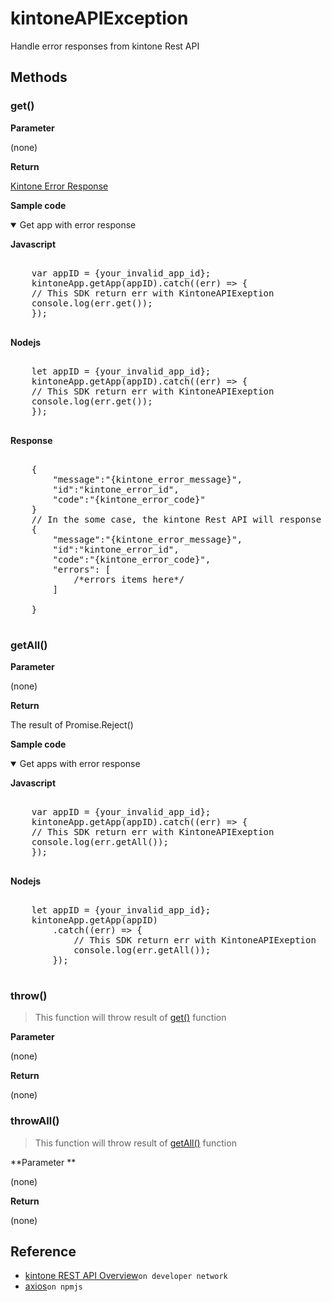 # kintoneAPIException

Handle error responses from kintone Rest API

## Methods

### get()

**Parameter**

(none)

**Return**

[Kintone Error Response](https://developer.kintone.io/hc/en-us/articles/212495188#responses)

**Sample code**

<details class="tab-container" open>
<Summary>Get app with error response</Summary>

<strong>Javascript</strong>

<pre class="inline-code">

    var appID = {your_invalid_app_id};
    kintoneApp.getApp(appID).catch((err) => {
    // This SDK return err with KintoneAPIExeption
    console.log(err.get());
    });

</pre>

<strong>Nodejs</strong>

<pre class="inline-code">

    let appID = {your_invalid_app_id};
    kintoneApp.getApp(appID).catch((err) => {
    // This SDK return err with KintoneAPIExeption
    console.log(err.get());
    });
    
</pre>

<strong>Response</strong>

<pre class="inline-code">

    {
        "message":"{kintone_error_message}",
        "id":"kintone_error_id",
        "code":"{kintone_error_code}"
    }
    // In the some case, the kintone Rest API will response with detail errors
    {
        "message":"{kintone_error_message}",
        "id":"kintone_error_id",
        "code":"{kintone_error_code}",
        "errors": [
            /*errors items here*/
        ]

    }

</pre>

</details>

### getAll()

**Parameter**

(none)

**Return**

The result of Promise.Reject()

**Sample code**

<details class="tab-container" open>
<Summary>Get apps with error response</Summary>

<strong>Javascript</strong>

<pre class="inline-code">

    var appID = {your_invalid_app_id};
    kintoneApp.getApp(appID).catch((err) => {
    // This SDK return err with KintoneAPIExeption
    console.log(err.getAll());
    });

</pre>

<strong>Nodejs</strong>

<pre class="inline-code">

    let appID = {your_invalid_app_id};
    kintoneApp.getApp(appID)
        .catch((err) => {
            // This SDK return err with KintoneAPIExeption
            console.log(err.getAll());
        });

</pre>

</details>

### throw()

> This function will throw result of [get()](#get) function

<strong>Parameter</strong>

(none)

**Return**

(none)

### throwAll()

> This function will throw result of [getAll()](#getall) function

**Parameter **

(none)

**Return**

(none)

## Reference

- [kintone REST API Overview](https://developer.kintone.io/hc/en-us/articles/212495188)`on developer network`
- [axios](https://www.npmjs.com/package/axios)`on npmjs`